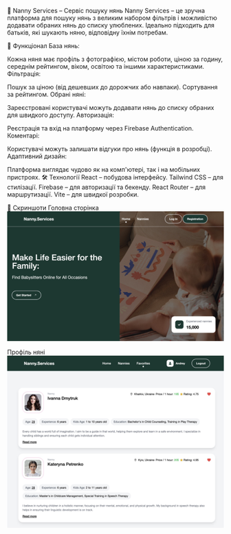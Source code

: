 🍼 Nanny Services – Сервіс пошуку нянь
Nanny Services – це зручна платформа для пошуку нянь з великим набором фільтрів і можливістю додавати обраних нянь до списку улюблених. Ідеально підходить для батьків, які шукають няню, відповідну їхнім потребам.

🚀 Функціонал
База нянь:

Кожна няня має профіль з фотографією, містом роботи, ціною за годину, середнім рейтингом, віком, освітою та іншими характеристиками.
Фільтрація:

Пошук за ціною (від дешевших до дорожчих або навпаки).
Сортування за рейтингом.
Обрані няні:

Зареєстровані користувачі можуть додавати нянь до списку обраних для швидкого доступу.
Авторизація:

Реєстрація та вхід на платформу через Firebase Authentication.
Коментарі:

Користувачі можуть залишати відгуки про нянь (функція в розробці).
Адаптивний дизайн:

Платформа виглядає чудово як на комп'ютері, так і на мобільних пристроях.
🛠 Технології
React – побудова інтерфейсу.
Tailwind CSS – для стилізації.
Firebase – для авторизації та бекенду.
React Router – для маршрутизації.
Vite – для швидкої розробки.

📸 Скриншоти
Головна сторінка
![Головна сторінка](./public/Nanny-Services-screen-favorite.jpeg)

Профіль няні
![Профіль няні](./public/Nanny-Services-screen-home.jpeg)
